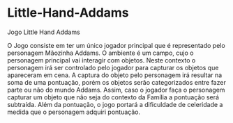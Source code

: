 # Little-Hand-Addams
Jogo Little Hand Addams

O Jogo consiste em ter um único jogador principal que é
representado pelo personagem Mãozinha Addams. O ambiente é um
campo, cujo o personagem principal vai interagir com objetos. Neste
contexto o personagem irá ser controlado pelo jogador para capturar os
objetos que apareceram em cena. A captura do objeto pelo personagem irá resultar na soma de uma
pontuação, porém os objetos serão categorizados entre fazer parte ou não
do mundo Addams. Assim, caso o jogador faça o personagem capturar um
objeto que não seja do contexto da Família a pontuação será subtraída. Além da pontuação, o jogo portará a dificuldade de celeridade a
medida que o personagem adquiri pontuação.
